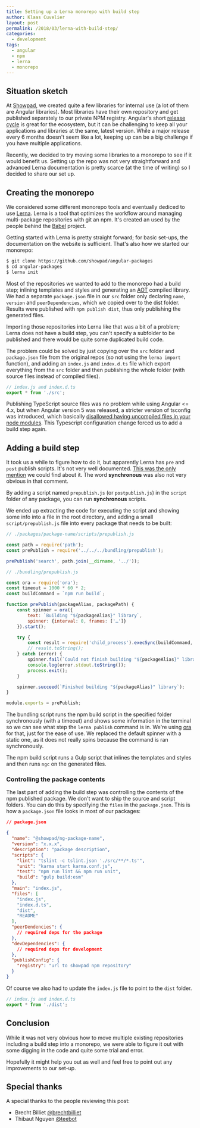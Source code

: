 ```yaml
---
title: Setting up a Lerna monorepo with build step 
author: Klaas Cuvelier
layout: post
permalink: /2018/03/lerna-with-build-step/
categories:
  - development
tags:
  - angular
  - npm
  - lerna
  - monorepo
---
```


## Situation sketch
At [Showpad](https://www.showpad.com), we created quite a few libraries for internal use (a lot of them are Angular libraries). 
Most libraries have their own repository and get published separately to our private NPM registry.
Angular's short [release cycle](https://github.com/angular/angular/blob/master/docs/RELEASE_SCHEDULE.md) is great for the 
ecosystem, but it can be challenging to keep all your applications and libraries at the same, latest version. While a major release every 6 
months doesn't seem like a lot, keeping up can be a big challenge if you have multiple applications.

Recently, we decided to try moving some libraries to a monorepo to see if it would benefit us.
Setting up the repo was not very straightforward and advanced Lerna documentation is pretty scarce (at the time of writing) so I decided 
to share our set up.

## Creating the monorepo

We considered some different monorepo tools and eventually dediced to use [Lerna](https://github.com/lerna/lerna). 
Lerna is a tool that optimizes the workflow around managing multi-package repositories with git an npm. It's created an used by the people
behind the [Babel](https://github.com/babel/babel) project. 

Getting started with Lerna is pretty straight forward; for basic set-ups, the documentation on the website is sufficient. That's also how
we started our monorepo:
 
```bash
$ git clone https://github.com/showpad/angular-packages
$ cd angular-packages
$ lerna init
```

Most of the repositories we wanted to add to the monorepo had a build step; inlining templates and styles and generating an 
[AOT](https://angular.io/guide/aot-compiler) compiled library. We had a separate `package.json` file in our `src` folder only declaring 
`name`, `version` and `peerDependencies`, which we copied over to the dist folder. Results were published with `npm publish dist`, 
thus only publishing the 
generated files. 

Importing those repositories into Lerna like that was a bit of a problem; Lerna does not have a build step, you can't specify 
a subfolder to be published and there would be quite some duplicated build code.
  
The problem could be solved by just copying over the `src` folder and `package.json` file from the original repos 
(so not using the `lerna import` function), and adding an `index.js` and `index.d.ts` file which export everything from the `src` folder 
and then publishing the whole folder (with source files instead of compiled files).  

```js
// index.js and index.d.ts
export * from './src';
```

Publishing TypeScript source files was no problem while using Angular <= 4.x, but when Angular version 5 was released, a stricter 
version of tsconfig was introduced, which basically 
[disallowed having uncompiled files in your node modules](https://github.com/angular/angular-cli/issues/8284#issuecomment-341417325).
This Typescript configuration change forced us to add a build step again. 
 
## Adding a build step

It took us a while to figure how to do it, but apparently Lerna has `pre` and `post` 
publish scripts. It's not very well documented. 
[This was the only mention](https://github.com/lerna/lerna/issues/643#issuecomment-284888565) we could find about it. 
The word **synchronous** was also not very obvious in that comment.   

By adding a script named `prepublish.js` (or `postpublish.js`) in the `script` folder of any package, you can run **synchronous** 
scripts.

We ended up extracting the code for executing the script and showing some info into a file in the root directory,
and adding a small `script/prepublish.js` file into every package that needs to be built:

```js
// ./packages/package-name/scripts/prepublish.js

const path = require('path');
const prePublish = require('../../../bundling/prepublish');

prePublish('search', path.join(__dirname, '../'));
```

```js
// ./bundling/prepublish.js

const ora = require('ora');
const timeout = 1000 * 60 * 2;
const buildCommand = `npm run build`;

function prePublish(packageAlias, packagePath) {
    const spinner = ora({
        text: `Building "${packageAlias}" library`,
        spinner: {interval: 0, frames: ['…']}
    }).start();

    try {
        const result = require('child_process').execSync(buildCommand, {timeout, cwd: packagePath});
        // result.toString();
    } catch (error) {
        spinner.fail(`Could not finish building "${packageAlias}" library`);
        console.log(error.stdout.toString());
        process.exit();
    }

    spinner.succeed(`Finished building "${packageAlias}" library`);
}

module.exports = prePublish;
```

The bundling script runs the npm build script in the specified folder synchronously (with a timeout) and
shows some information in the terminal so we can see what step the `lerna publish` command is in. 
We're using [ora](https://github.com/sindresorhus/ora) for that, just for the ease of use. We replaced the default spinner 
with a static one, as it does not really spins because the command is ran synchronously.

The npm build script runs a Gulp script that inlines the templates and styles and then runs `ngc` on the generated files.

### Controlling the package contents

The last part of adding the build step was controlling the contents of the npm published package. We don't want to ship the 
source and script folders.
You can do this by specifying the `files` in the `package.json`. This is how a `package.json` file looks in most of our packages:

```json
// package.json

{
  "name": "@showpad/ng-package-name",
  "version": "x.x.x",
  "description": "package description",
  "scripts": {
    "lint": "tslint -c tslint.json './src/**/*.ts'",
    "unit": "karma start karma.conf.js",
    "test": "npm run lint && npm run unit",
    "build": "gulp build:esm"
  },
  "main": "index.js",
  "files": [
    "index.js",
    "index.d.ts",
    "dist",
    "README"
  ],
  "peerDendencies": {
    // required deps for the package
  },
  "devDependencies": {
    // required deps for development
  },
  "publishConfig": {
    "registry": "url to showpad npm repository"
  }
}
``` 

Of course we also had to update the `index.js` file to point to the `dist` folder.

```js
// index.js and index.d.ts
export * from './dist';
```

## Conclusion
While it was not very obvious how to move multiple existing repositories including a build step into a monorepo, we were able to figure it 
out with some digging in the code and quite some trial and error. 
   
Hopefully it might help you out as well and feel free to point out any improvements to our set-up.

## Special thanks

A special thanks to the people reviewing this post:
- Brecht Billiet [@brechtbilliet](https://twitter.com/brechtbilliet)
- Thibaut Nguyen [@teebot](https://twitter.com/teebot)
